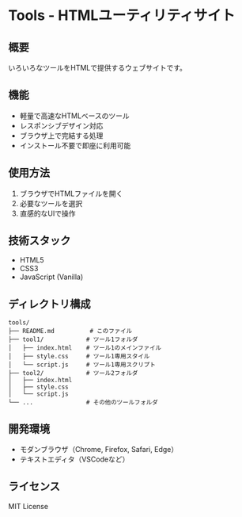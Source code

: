 # Tools - HTMLユーティリティサイト

## 概要
いろいろなツールをHTMLで提供するウェブサイトです。

## 機能
- 軽量で高速なHTMLベースのツール
- レスポンシブデザイン対応
- ブラウザ上で完結する処理
- インストール不要で即座に利用可能

## 使用方法
1. ブラウザでHTMLファイルを開く
2. 必要なツールを選択
3. 直感的なUIで操作

## 技術スタック
- HTML5
- CSS3
- JavaScript (Vanilla)

## ディレクトリ構成
```
tools/
├── README.md          # このファイル
├── tool1/            # ツール1フォルダ
│   ├── index.html    # ツール1のメインファイル
│   ├── style.css     # ツール1専用スタイル
│   └── script.js     # ツール1専用スクリプト
├── tool2/            # ツール2フォルダ
│   ├── index.html
│   ├── style.css
│   └── script.js
└── ...               # その他のツールフォルダ
```

## 開発環境
- モダンブラウザ（Chrome, Firefox, Safari, Edge）
- テキストエディタ（VSCodeなど）

## ライセンス
MIT License
